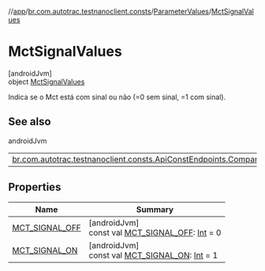//[app](../../../../index.md)/[br.com.autotrac.testnanoclient.consts](../../index.md)/[ParameterValues](../index.md)/[MctSignalValues](index.md)

# MctSignalValues

[androidJvm]\
object [MctSignalValues](index.md)

Indica se o Mct está com sinal ou não (=0 sem sinal, =1 com sinal).

## See also

androidJvm

| | |
|---|---|
| [br.com.autotrac.testnanoclient.consts.ApiConstEndpoints.Companion](../../-api-const-endpoints/-companion/-g-e-t_-p-a-r-a-m_-h-a-s_-s-a-t-e-l-l-i-t-e_-s-i-g-n-a-l.md) |  |

## Properties

| Name | Summary |
|---|---|
| [MCT_SIGNAL_OFF](-m-c-t_-s-i-g-n-a-l_-o-f-f.md) | [androidJvm]<br>const val [MCT_SIGNAL_OFF](-m-c-t_-s-i-g-n-a-l_-o-f-f.md): [Int](https://kotlinlang.org/api/latest/jvm/stdlib/kotlin/-int/index.html) = 0 |
| [MCT_SIGNAL_ON](-m-c-t_-s-i-g-n-a-l_-o-n.md) | [androidJvm]<br>const val [MCT_SIGNAL_ON](-m-c-t_-s-i-g-n-a-l_-o-n.md): [Int](https://kotlinlang.org/api/latest/jvm/stdlib/kotlin/-int/index.html) = 1 |
